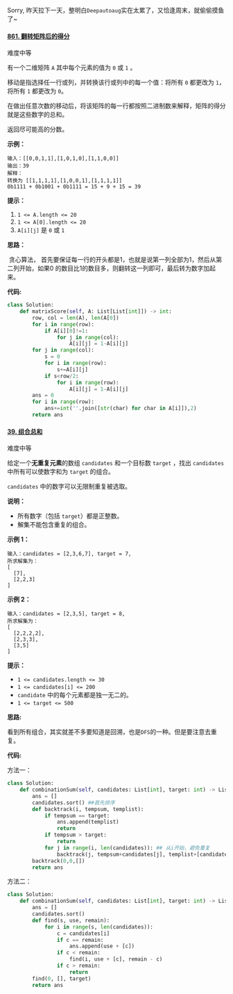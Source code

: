 Sorry, 昨天拉下一天，整明白`Deepautoaug`实在太累了，又恰逢周末，就偷偷摸鱼了~

#### [861. 翻转矩阵后的得分](https://leetcode-cn.com/problems/score-after-flipping-matrix/)

难度中等

有一个二维矩阵 `A` 其中每个元素的值为 `0` 或 `1` 。

移动是指选择任一行或列，并转换该行或列中的每一个值：将所有 `0` 都更改为 `1`，将所有 `1` 都更改为 `0`。

在做出任意次数的移动后，将该矩阵的每一行都按照二进制数来解释，矩阵的得分就是这些数字的总和。

返回尽可能高的分数。

**示例：**

```
输入：[[0,0,1,1],[1,0,1,0],[1,1,0,0]]
输出：39
解释：
转换为 [[1,1,1,1],[1,0,0,1],[1,1,1,1]]
0b1111 + 0b1001 + 0b1111 = 15 + 9 + 15 = 39
```

 

**提示：**

1. `1 <= A.length <= 20`
2. `1 <= A[0].length <= 20`
3. `A[i][j]` 是 `0` 或 `1`

**思路：**

​	贪心算法， 首先要保证每一行的开头都是1，也就是说第一列全部为1，然后从第二列开始，如果0 的数目比1的数目多，则翻转这一列即可，最后转为数字加起来。

**代码:**

```python
class Solution:
    def matrixScore(self, A: List[List[int]]) -> int:
        row, col = len(A), len(A[0])
        for i in range(row):
            if A[i][0]!=1:
                for j in range(col):
                    A[i][j] = 1-A[i][j]
        for j in range(col):
            s = 0
            for i in range(row):
                s+=A[i][j]
            if s<row/2:
                for i in range(row):
                    A[i][j] = 1-A[i][j]
        ans = 0
        for i in range(row):
            ans+=int(''.join([str(char) for char in A[i]]),2)
        return ans
```



#### [39. 组合总和](https://leetcode-cn.com/problems/combination-sum/)

难度中等

给定一个**无重复元素**的数组 `candidates` 和一个目标数 `target` ，找出 `candidates` 中所有可以使数字和为 `target` 的组合。

`candidates` 中的数字可以无限制重复被选取。

**说明：**

- 所有数字（包括 `target`）都是正整数。
- 解集不能包含重复的组合。 

**示例 1：**

```
输入：candidates = [2,3,6,7], target = 7,
所求解集为：
[
  [7],
  [2,2,3]
]
```

**示例 2：**

```
输入：candidates = [2,3,5], target = 8,
所求解集为：
[
  [2,2,2,2],
  [2,3,3],
  [3,5]
]
```

 

**提示：**

- `1 <= candidates.length <= 30`
- `1 <= candidates[i] <= 200`
- `candidate` 中的每个元素都是独一无二的。
- `1 <= target <= 500`

**思路:**

​	看到所有组合，其实就差不多要知道是回溯，也是`DFS`的一种。但是要注意去重复。

**代码:**

方法一：

```python
class Solution:
    def combinationSum(self, candidates: List[int], target: int) -> List[List[int]]:
        ans = []
        candidates.sort() ##首先排序
        def backtrack(i, tempsum, templist):
            if tempsum == target:
                ans.append(templist)
                return 
            if tempsum > target:
                return
            for j in range(i, len(candidates)): ## 从i开始，避免重复
                backtrack(j, tempsum+candidates[j], templist+[candidates[j]])
        backtrack(0,0,[])
        return ans
```

方法二：

```python
class Solution:
    def combinationSum(self, candidates: List[int], target: int) -> List[List[int]]:
        ans = []
        candidates.sort()
        def find(s, use, remain):
            for i in range(s, len(candidates)):
                c = candidates[i]
                if c == remain:
                    ans.append(use + [c])
                if c < remain:
                    find(i, use + [c], remain - c)
                if c > remain:
                    return
        find(0, [], target)
        return ans

```

